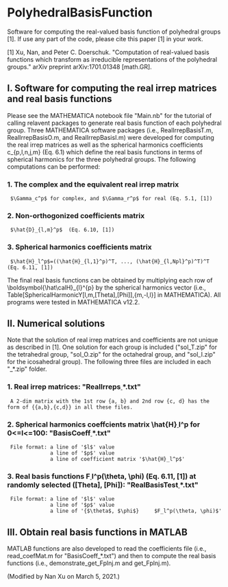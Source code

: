 # PolyhedralBasisFunction
Software for computing the real-valued basis function of polyhedral groups [1]. If use any part of the code, please cite this paper [1] in your work.

[1] Xu, Nan, and Peter C. Doerschuk. "Computation of real-valued basis functions which transform as irreducible representations of the polyhedral groups." arXiv preprint arXiv:1701.01348 [math.GR].

## I. Software for computing the real irrep matrices and real basis functions
Please see the MATHEMATICA notebook file "Main.nb" for the tutorial of calling relavent packages to generate real basis function of each polyhedral group. Three MATHEMATICA software packages (i.e., RealIrrepBasisT.m, RealIrrepBasisO.m, and RealIrrepBasisI.m) were developed for computing the real irrep matrices as well as the spherical harmonics coefficients c_{p,l,n,j,m} (Eq. 6.1) which define the real basis functions in terms of spherical harmonics for the three polyhedral groups. The following computations can be performed:
 ### 1. The complex and the equivalent real irrep matrix
     $\Gamma_c^p$ for complex, and $\Gamma_r^p$ for real (Eq. 5.1, [1])
 ### 2. Non-orthogonized coefficients matrix 
     $\hat{D}_{l,m}^p$  (Eq. 6.10, [1])
 ### 3. Spherical harmonics coefficients matrix
     $\hat{H}_l^p$=((\hat{H}_{l,1}^p)^T, ..., (\hat{H}_{l,Npl}^p)^T)^T  (Eq. 6.11, [1])

The final real basis functions can be obtained by multiplying each row of \boldsymbol{\hat\calH}_{l}^{p} by the spherical harmonics vector (i.e., Table[SphericalHarmonicY[l,m,\[Theta],\[Phi]],{m,-l,l}] in MATHEMATICA). All programs were tested in MATHEMATICA v12.2.

## II. Numerical solutions
Note that the solution of real irrep matrices and coefficients are not unique as described in [1]. One solution for each group is included ("sol_T.zip" for the tetrahedral group, "sol_O.zip" for the octahedral group, and "sol_I.zip" for the icosahedral group). The following three files are included in each "_*.zip" folder.
 ### 1. Real irrep matrices: "RealIrreps<ins> </ins>*.txt"
     A 2-dim matrix with the 1st row {a, b} and 2nd row {c, d} has the form of {{a,b},{c,d}} in all these files.
 ### 2. Spherical harmonics coeffcients matrix \hat{H}<ins> </ins>l^p for 0<=l<=100: "BasisCoeff<ins> </ins>*.txt"
     File format: a line of '$l$' value
                  a line of '$p$' value
                  a line of coefficient matrix '$\hat{H}_l^p$'
 ### 3. Real basis functions F<ins> </ins>l^p(\theta, \phi) (Eq. 6.11, [1]) at randomly selected (\[Theta], \[Phi]): "RealBasisTest<ins> </ins>*.txt"
     File format: a line of '$l$' value
                  a line of '$p$' value
                  a line of '{$\theta$, $\phi$}     $F_l^p(\theta, \phi)$'

## III. Obtain real basis functions in MATLAB
MATLAB functions are also developed to read the coefficients file (i.e., read_coefMat.m for "BasisCoeff_*.txt") and then to compute the real basis functions (i.e., demonstrate_get_Fplnj.m and get_Fplnj.m). 

(Modified by Nan Xu on March 5, 2021.)
